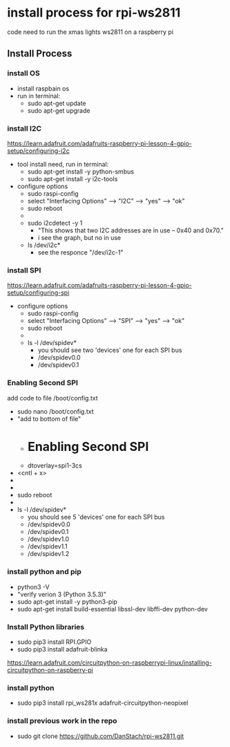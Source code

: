 # install process for rpi-ws2811
code need to run the xmas lights ws2811 on a raspberry pi

## Install Process

### install OS
- install raspbain os
- run in terminal:
  - sudo apt-get update
  - sudo apt-get upgrade

### install I2C
https://learn.adafruit.com/adafruits-raspberry-pi-lesson-4-gpio-setup/configuring-i2c
- tool install need, run in terminal:
  - sudo apt-get install -y python-smbus
  - sudo apt-get install -y i2c-tools
- configure options
  - sudo raspi-config
  - select "Interfacing Options" --> "I2C" --> "yes" --> "ok"
  - sudo reboot
  - <after reboot>
  - sudo i2cdetect -y 1
    - "This shows that two I2C addresses are in use – 0x40 and 0x70."
    - i see the graph, but no in use
  -  ls /dev/i2c*
     - see the responce "/dev/i2c-1"

### install SPI
https://learn.adafruit.com/adafruits-raspberry-pi-lesson-4-gpio-setup/configuring-spi
- configure options
  - sudo raspi-config
  - select "Interfacing Options" --> "SPI" --> "yes" --> "ok"
  - sudo reboot
  - <after reboot>
  - ls -l /dev/spidev*
    - you should see two 'devices' one for each SPI bus
    - /dev/spidev0.0
    - /dev/spidev0.1

### Enabling Second SPI
add code to file  /boot/config.txt 
- sudo nano /boot/config.txt 
- "add to bottom of file"
  - # Enabling Second SPI
  - dtoverlay=spi1-3cs
- <cntl + x>
- <y>
- <enter>
- sudo reboot
- <after reboot>
- ls -l /dev/spidev*
    - you should see 5 'devices' one for each SPI bus
    - /dev/spidev0.0
    - /dev/spidev0.1
    - /dev/spidev1.0
    - /dev/spidev1.1
    - /dev/spidev1.2
  
### install python and pip
- python3 -V
- "verify verion 3 (Python 3.5.3)"
- sudo apt-get install -y python3-pip
- sudo apt-get install build-essential libssl-dev libffi-dev python-dev

### Install Python libraries
- sudo pip3 install RPI.GPIO
- sudo pip3 install adafruit-blinka

https://learn.adafruit.com/circuitpython-on-raspberrypi-linux/installing-circuitpython-on-raspberry-pi

    
### install python
- sudo pip3 install rpi_ws281x adafruit-circuitpython-neopixel
### install previous work in the repo
- sudo git clone https://github.com/DanStach/rpi-ws2811.git

